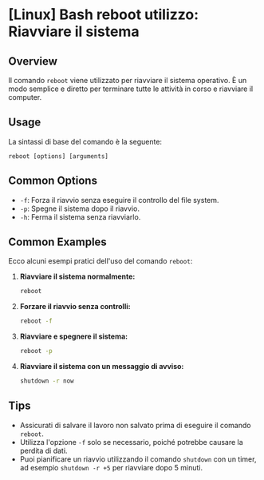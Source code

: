 # [Linux] Bash reboot utilizzo: Riavviare il sistema

## Overview
Il comando `reboot` viene utilizzato per riavviare il sistema operativo. È un modo semplice e diretto per terminare tutte le attività in corso e riavviare il computer.

## Usage
La sintassi di base del comando è la seguente:

```
reboot [options] [arguments]
```

## Common Options
- `-f`: Forza il riavvio senza eseguire il controllo del file system.
- `-p`: Spegne il sistema dopo il riavvio.
- `-h`: Ferma il sistema senza riavviarlo.

## Common Examples
Ecco alcuni esempi pratici dell'uso del comando `reboot`:

1. **Riavviare il sistema normalmente:**
   ```bash
   reboot
   ```

2. **Forzare il riavvio senza controlli:**
   ```bash
   reboot -f
   ```

3. **Riavviare e spegnere il sistema:**
   ```bash
   reboot -p
   ```

4. **Riavviare il sistema con un messaggio di avviso:**
   ```bash
   shutdown -r now
   ```

## Tips
- Assicurati di salvare il lavoro non salvato prima di eseguire il comando `reboot`.
- Utilizza l'opzione `-f` solo se necessario, poiché potrebbe causare la perdita di dati.
- Puoi pianificare un riavvio utilizzando il comando `shutdown` con un timer, ad esempio `shutdown -r +5` per riavviare dopo 5 minuti.